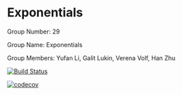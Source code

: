 # Exponentials

Group Number: 29

Group Name: Exponentials

Group Members: Yufan Li, Galit Lukin, Verena Volf, Han Zhu

[![Build Status](https://travis-ci.com/CSExponentials/cs207-FinalProject.svg?&branch=master)](https://travis-ci.com/CSExponentials/cs207-FinalProject)

[![codecov](https://codecov.io/gh/CSExponentials/cs207-FinalProject/branch/master/graph/badge.svg)](https://codecov.io/gh/CSExponentials/cs207-FinalProject)
